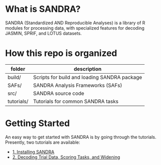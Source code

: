 # What is SANDRA?
SANDRA (Standardized AND Reproducible Analyses) is a library of R modules for processing data, with specialized features for decoding JASMIN, SPRIF, and LOTUS datasets.

# How this repo is organized
folder | description
------ | -----------
build/ | Scripts for build and loading SANDRA package
SAFs/ |  SANDRA Analysis Frameworks (SAFs) 
src/ | SANDRA source code
tutorials/ | Tutorials for common SANDRA tasks

# Getting Started
An easy way to get started with SANDRA is by going through the tutorials. Presently, two tutorials are available:
* [1. Installing SANDRA](https://github.com/tpronk/sandra/blob/master/tutorials/1.%20Installing%20SANDRA.docx?raw=true)
* [2. Decoding Trial Data, Scoring Tasks, and Widening](https://github.com/tpronk/sandra/blob/master/tutorials/2.%20Decoding%20Trial%20Data,%20Scoring%20Tasks,%20and%20Widening.docx?raw=true)

